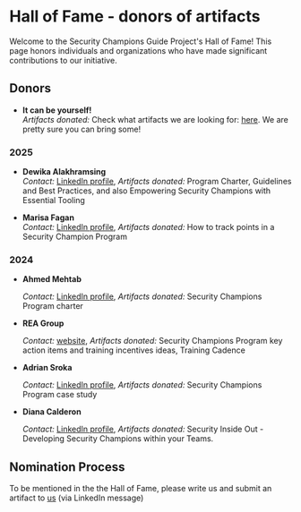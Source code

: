 # Hall of Fame - donors of artifacts

Welcome to the Security Champions Guide Project's Hall of Fame! This page honors individuals and organizations who have made significant contributions to our initiative.

## Donors

- **It can be yourself!**  
  *Artifacts donated:* Check what artifacts we are looking for: [here](https://securitychampions.owasp.org/artifacts/). We are pretty sure you can bring some!
  

### 2025

- **Dewika Alakhramsing**  
  *Contact:* [LinkedIn profile](https://www.linkedin.com/in/dalakhramsing/), *Artifacts donated:* Program Charter, Guidelines and Best Practices, and also Empowering Security Champions with Essential Tooling

- **Marisa Fagan**  
  *Contact:* [LinkedIn profile](https://www.linkedin.com/in/dalakhramsing/), *Artifacts donated:* How to track points in a Security Champion Program


### 2024

- **Ahmed Mehtab**  

  *Contact:* [LinkedIn profile](https://www.linkedin.com/in/ahmedmehtab/), *Artifacts donated:* Security Champions Program charter

- **REA Group**  

   *Contact:* [website](https://www.rea-group.com/), *Artifacts donated:* Security Champions Program key action items and training incentives ideas, Training Cadence

- **Adrian Sroka**  

  *Contact:* [LinkedIn profile](https://www.linkedin.com/in/adriansroka/), *Artifacts donated:* Security Champions Program case study

- **Diana Calderon**

  *Contact:* [LinkedIn profile](https://www.linkedin.com/in/dianacalderon), *Artifacts donated:* Security Inside Out - Developing Security Champions within your Teams.

## Nomination Process

To be mentioned in the the Hall of Fame, please write us and submit an artifact to [us](https://securitychampions.owasp.org/team/) (via LinkedIn message)

